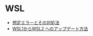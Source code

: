 # WSL
- [想定エラーとその対処法](https://github.com/KeiTaylor0606/How-to-built-environment/blob/main/WSL/Trouble.md)
- [WSL1からWSL2 へのアップデート方法](https://github.com/KeiTaylor0606/How-to-built-environment/blob/main/WSL/update_wsl1_to_wsl2.md)